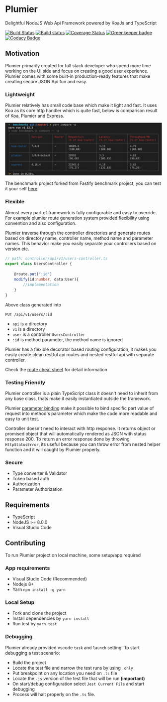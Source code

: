 # Plumier
Delightful NodeJS Web Api Framework powered by KoaJs and TypeScript

[![Build Status](https://travis-ci.org/ktutnik/plumier.svg?branch=master)](https://travis-ci.org/ktutnik/plumier)
[![Build status](https://ci.appveyor.com/api/projects/status/d2q9tk0awjqkhbc2?svg=true)](https://ci.appveyor.com/project/ktutnik/plumier)
[![Coverage Status](https://coveralls.io/repos/github/ktutnik/plumier/badge.svg?branch=master)](https://coveralls.io/github/ktutnik/plumier?branch=master) 
[![Greenkeeper badge](https://badges.greenkeeper.io/ktutnik/plumier.svg)](https://greenkeeper.io/)
[![Codacy Badge](https://api.codacy.com/project/badge/Grade/6d61987244f1471abe915292cb3add1b)](https://www.codacy.com/app/ktutnik/plumier?utm_source=github.com&amp;utm_medium=referral&amp;utm_content=ktutnik/plumier&amp;utm_campaign=Badge_Grade)

## Motivation
Plumier primarily created for full stack developer who spend more time working on the UI side and focus on creating a good user experience. Plumier comes with some built-in production-ready features that make creating secure JSON Api fun and easy.

### Lightweight
Plumier relatively has small code base which make it light and fast. It uses Koa as its core http handler which is quite fast, below is comparison result of Koa, Plumier and Express.

![Benchmarks](benchmarks.png)

The benchmark project forked from Fastify benchmark project, you can test it your self [here](https://github.com/ktutnik/benchmarks).

### Flexible
Almost every part of framework is fully configurable and easy to override. For example plumier route generation system provided flexibility using convention and also configuration.

Plumier traverse through the controller directories and generate routes based on directory name, controller name, method name and parameter names. This behavior make you easily separate your controllers based on version etc.

```typescript
// path: controller/api/v1/users-controller.ts
export class UsersController {

    @route.put(":id")
    modify(id:number, data:User){
        //implementation
    }
}
```

Above class generated into

```
PUT /api/v1/users/:id
```

* `api` is a directory
* `v1` is a directory
* `user` is a controller `UsersController`
* `:id` is method parameter, the method name is ignored

Plumier has a flexible decorator based routing configuration, it makes you easily create clean restful api routes and nested restful api with separate controller. 

Check the [route cheat sheet](https://github.com/plumier/plumier/wiki/route-generation-cheat-sheet) for detail information

### Testing Friendly
Plumier controller is a plain TypeScript class it doesn't need to inherit from any base class, thats make it easily instantiated outside the framework. 

Plumier [parameter binding](https://github.com/plumier/plumier/wiki/parameter-binding) make it possible to bind specific part value of request into method's parameter which make the code more readable and easy to unit test. 

Controller doesn't need to interact with http response. It returns object or promised object that will automatically rendered as JSON with status response 200. To return an error response done by throwing `HttpStatusError`, its useful because you can throw error from nested helper function and it will caught by Plumier properly.



### Secure
- Type converter & Validator
- Token based auth
- Authorization
- Parameter Authorization


## Requirements
* TypeScript
* NodeJS >= 8.0.0
* Visual Studio Code

## Contributing
To run Plumier project on local machine, some setup/app required

### App requirements
* Visual Studio Code (Recommended)
* Nodejs 8+
* Yarn `npm install -g yarn`

### Local Setup
* Fork and clone the project
* Install dependencies by `yarn install`
* Run test by `yarn test`

### Debugging
Plumier already provided vscode `task` and `launch` setting. To start debugging a test scenario:
* Build the project 
* Locate the test file and narrow the test runs by using `.only`
* Put breakpoint on any location you need on `.ts` file 
* Locate the `.js` version of the test file that will be run **(important)**
* On start/debug configuration select `Jest Current File` and start debugging
* Process will halt properly on the `.ts` file.